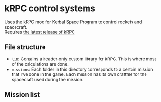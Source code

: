 # kRPC control systems

Uses the kRPC mod for Kerbal Space Program to control rockets and spacecraft.  
Requires [the latest release of kRPC](https://github.com/nullprofile/krpc/releases/tag/0.4.9-1.12.1)

## File structure
- `lib`: Contains a header-only custom library for kRPC. This is where most of the calculations are done.
- `missions`: Each folder in this directory corresponds to a certain mission that I've done in the game. Each mission has its own craftfile for the spacecraft used during the mission.

## Mission list
